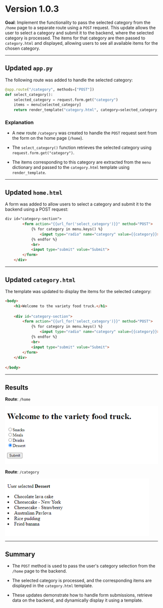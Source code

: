 # Version 1.0.3

**Goal**:  Implement the functionality to pass the selected category from the `/home` page to a separate route using a `POST` request. This update allows the user to select a category and submit it to the backend, where the selected category is processed. The items for that category are then passed to `category.html` and displayed, allowing users to see all available items for the chosen category.

---

## Updated `app.py`

The following route was added to handle the selected category:

```python
@app.route("/category", methods=["POST"])
def select_category():
    selected_category = request.form.get("category")
    items = menu[selected_category]
    return render_template("category.html", category=selected_category, items=items)
```

### Explanation

- A new route `/category` was created to handle the `POST` request sent from the form on the home page (`/home`).

- The `select_category()` function retrieves the selected category using `request.form.get("category")`.

- The items corresponding to this category are extracted from the `menu` dictionary and passed to the `category.html` template using `render_template`.

---

## Updated `home.html`

A form was added to allow users to select a category and submit it to the backend using a POST request:

```html
div id="category-section">
        <form action="{{url_for('select_category')}}" method="POST">
            {% for category in menu.keys() %}
                <input type="radio" name="category" value={{category}}>{{category}}<br>
            {% endfor %}
            <br>
            <input type="submit" value="Submit">
        </form>    
    </div>
```
---

## Updated `category.html`

The template was updated to display the items for the selected category:

```html
<body>
    <h1>Welcome to the variety food truck.</h1>

    <div id="category-section">
        <form action="{{url_for('select_category')}}" method="POST">
            {% for category in menu.keys() %}
                <input type="radio" name="category" value={{category}}>{{category}}<br>
            {% endfor %}
            <br>
            <input type="submit" value="Submit">
        </form>    
    </div>
 
</body>
```
---

## Results


**Route**: `/home`

![v-1-0-3-home](./images/v-1-0-3_home.png)


**Route**: `/category`

![v-1-0-3-category](./images/v-1-0-3_category.png)

---

## Summary

- The `POST` method is used to pass the user's category selection from the `/home` page to the backend.

- The selected category is processed, and the corresponding items are displayed in the `category.html` template.

- These updates demonstrate how to handle form submissions, retrieve data on the backend, and dynamically display it using a template.